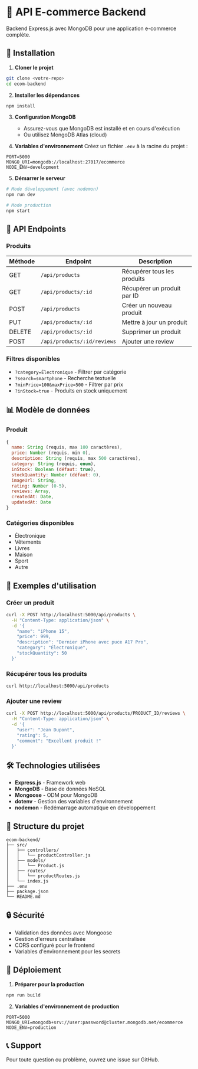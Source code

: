 # 🛒 API E-commerce Backend

Backend Express.js avec MongoDB pour une application e-commerce complète.

## 🚀 Installation

1. **Cloner le projet**
```bash
git clone <votre-repo>
cd ecom-backend
```

2. **Installer les dépendances**
```bash
npm install
```

3. **Configuration MongoDB**
   - Assurez-vous que MongoDB est installé et en cours d'exécution
   - Ou utilisez MongoDB Atlas (cloud)

4. **Variables d'environnement**
Créez un fichier `.env` à la racine du projet :
```env
PORT=5000
MONGO_URI=mongodb://localhost:27017/ecommerce
NODE_ENV=development
```

5. **Démarrer le serveur**
```bash
# Mode développement (avec nodemon)
npm run dev

# Mode production
npm start
```

## 📡 API Endpoints

### Produits

| Méthode | Endpoint | Description |
|---------|----------|-------------|
| GET | `/api/products` | Récupérer tous les produits |
| GET | `/api/products/:id` | Récupérer un produit par ID |
| POST | `/api/products` | Créer un nouveau produit |
| PUT | `/api/products/:id` | Mettre à jour un produit |
| DELETE | `/api/products/:id` | Supprimer un produit |
| POST | `/api/products/:id/reviews` | Ajouter une review |

### Filtres disponibles

- `?category=Électronique` - Filtrer par catégorie
- `?search=smartphone` - Recherche textuelle
- `?minPrice=100&maxPrice=500` - Filtrer par prix
- `?inStock=true` - Produits en stock uniquement

## 📊 Modèle de données

### Produit
```javascript
{
  name: String (requis, max 100 caractères),
  price: Number (requis, min 0),
  description: String (requis, max 500 caractères),
  category: String (requis, enum),
  inStock: Boolean (défaut: true),
  stockQuantity: Number (défaut: 0),
  imageUrl: String,
  rating: Number (0-5),
  reviews: Array,
  createdAt: Date,
  updatedAt: Date
}
```

### Catégories disponibles
- Électronique
- Vêtements
- Livres
- Maison
- Sport
- Autre

## 🔧 Exemples d'utilisation

### Créer un produit
```bash
curl -X POST http://localhost:5000/api/products \
  -H "Content-Type: application/json" \
  -d '{
    "name": "iPhone 15",
    "price": 999,
    "description": "Dernier iPhone avec puce A17 Pro",
    "category": "Électronique",
    "stockQuantity": 50
  }'
```

### Récupérer tous les produits
```bash
curl http://localhost:5000/api/products
```

### Ajouter une review
```bash
curl -X POST http://localhost:5000/api/products/PRODUCT_ID/reviews \
  -H "Content-Type: application/json" \
  -d '{
    "user": "Jean Dupont",
    "rating": 5,
    "comment": "Excellent produit !"
  }'
```

## 🛠️ Technologies utilisées

- **Express.js** - Framework web
- **MongoDB** - Base de données NoSQL
- **Mongoose** - ODM pour MongoDB
- **dotenv** - Gestion des variables d'environnement
- **nodemon** - Redémarrage automatique en développement

## 📝 Structure du projet

```
ecom-backend/
├── src/
│   ├── controllers/
│   │   └── productController.js
│   ├── models/
│   │   └── Product.js
│   ├── routes/
│   │   └── productRoutes.js
│   └── index.js
├── .env
├── package.json
└── README.md
```

## 🔒 Sécurité

- Validation des données avec Mongoose
- Gestion d'erreurs centralisée
- CORS configuré pour le frontend
- Variables d'environnement pour les secrets

## 🚀 Déploiement

1. **Préparer pour la production**
```bash
npm run build
```

2. **Variables d'environnement de production**
```env
PORT=5000
MONGO_URI=mongodb+srv://user:password@cluster.mongodb.net/ecommerce
NODE_ENV=production
```

## 📞 Support

Pour toute question ou problème, ouvrez une issue sur GitHub. 